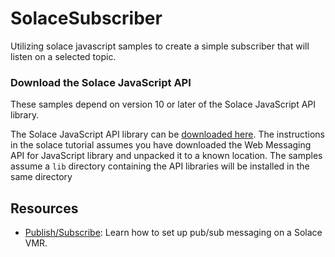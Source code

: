 # SolaceSubscriber
Utilizing solace javascript samples to create a simple subscriber that will listen on a selected topic.

### Download the Solace JavaScript API

These samples depend on version 10 or later of the Solace JavaScript API library.

The Solace JavaScript API library can be [downloaded here](http://dev.solace.com/downloads/).  The instructions in the solace tutorial assumes you have downloaded the Web Messaging API for JavaScript library and unpacked it to a known location. The samples assume a  `lib` directory containing the API libraries will be installed in the same directory


## Resources
   - [Publish/Subscribe](https://dev.solace.com/samples/solace-samples-javascript/publish-subscribe): Learn how to set up pub/sub messaging on a Solace VMR.
